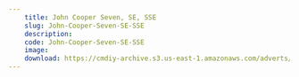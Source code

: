 ```yaml
---
    title: John Cooper Seven, SE, SSE
    slug: John-Cooper-Seven-SE-SSE
    description:
    code: John-Cooper-Seven-SE-SSE
    image:
    download: https://cmdiy-archive.s3.us-east-1.amazonaws.com/adverts/documents/John+Cooper+Seven,+SE,+SSE.pdf
---
```

<!-- Content of the page -->

##
        